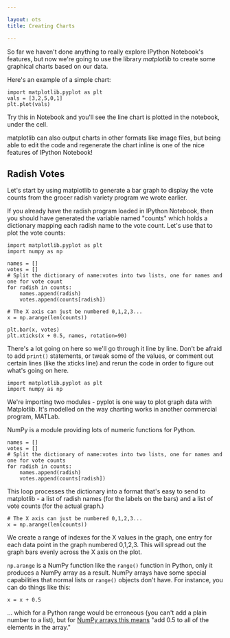 ```yaml
---

layout: ots
title: Creating Charts

---
```


So far we haven't done anything to really explore IPython Notebook's features, but now we're going to use the library *matplotlib* to create some graphical charts based on our data.

Here's an example of a simple chart:

    import matplotlib.pyplot as plt
    vals = [3,2,5,0,1]
    plt.plot(vals)

Try this in Notebook and you'll see the line chart is plotted in the notebook, under the cell.

matplotlib can also output charts in other formats like image files, but being able to edit the code and regenerate the chart inline is one of the nice features of IPython Notebook!

## Radish Votes

Let's start by using matplotlib to generate a bar graph to display the vote counts from the grocer radish variety program we wrote earlier.

If you already have the radish program loaded in IPython Notebook, then you should have generated the variable named "counts" which holds a dictionary mapping each radish name to the vote count. Let's use that to plot the vote counts:

    import matplotlib.pyplot as plt
    import numpy as np
    
    names = []
    votes = []
    # Split the dictionary of name:votes into two lists, one for names and one for vote count
    for radish in counts:
        names.append(radish)
        votes.append(counts[radish])
    
    # The X axis can just be numbered 0,1,2,3...
    x = np.arange(len(counts))
    
    plt.bar(x, votes)
    plt.xticks(x + 0.5, names, rotation=90)


There's a lot going on here so we'll go through it line by line. Don't be afraid to add `print()` statements, or tweak some of the values, or comment out certain lines (like the xticks line) and rerun the code in order to figure out what's going on here.

    import matplotlib.pyplot as plt
    import numpy as np

We're importing two modules - pyplot is one way to plot graph data with Matplotlib. It's modelled on the way charting works in another commercial program, MATLab.

NumPy is a module providing lots of numeric functions for Python.

    names = []
    votes = []
    # Split the dictionary of name:votes into two lists, one for names and one for vote counts
    for radish in counts:
        names.append(radish)
        votes.append(counts[radish])

This loop processes the dictionary into a format that's easy to send to matplotlib - a list of radish names (for the labels on the bars) and a list of vote counts (for the actual graph.)

    # The X axis can just be numbered 0,1,2,3...
    x = np.arange(len(counts))

We create a range of indexes for the X values in the graph, one entry for each data point in the graph numbered 0,1,2,3. This will spread out the graph bars evenly across the X axis on the plot.

`np.arange` is a NumPy function like the `range()` function in Python, only it produces a NumPy array as a result. NumPy arrays have some special capabilities that normal lists or `range()` objects don't have. For instance, you can do things like this:

    x = x + 0.5

... which for a Python range would be erroneous (you can't add a plain number to a list), but for [NumPy arrays this means](http://docs.scipy.org/doc/numpy/reference/arrays.ndarray.html#arithmetic-and-comparison-operations) "add 0.5 to all of the elements in the array."


